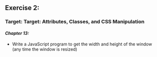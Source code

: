 ## Exercise 2:
### Target: Target: Attributes, Classes, and CSS Manipulation
#### _Chapter 13:_
-  Write a JavaScript program to get the width and height of the window (any time the window is resized)
